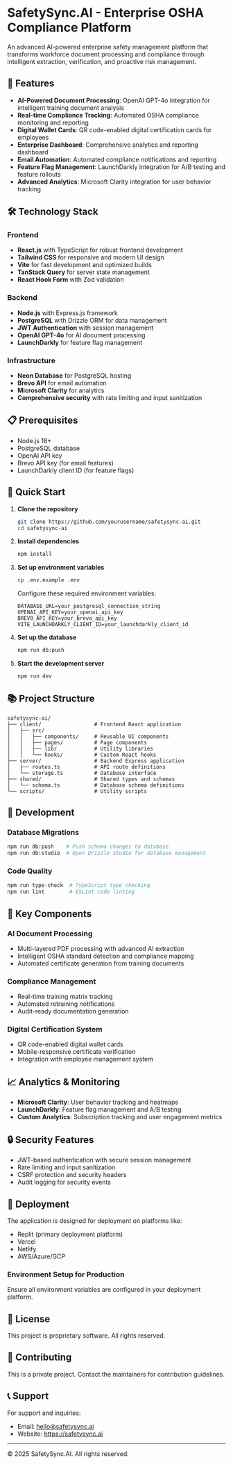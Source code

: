 # SafetySync.AI - Enterprise OSHA Compliance Platform

An advanced AI-powered enterprise safety management platform that transforms workforce document processing and compliance through intelligent extraction, verification, and proactive risk management.

## 🚀 Features

- **AI-Powered Document Processing**: OpenAI GPT-4o integration for intelligent training document analysis
- **Real-time Compliance Tracking**: Automated OSHA compliance monitoring and reporting
- **Digital Wallet Cards**: QR code-enabled digital certification cards for employees
- **Enterprise Dashboard**: Comprehensive analytics and reporting dashboard
- **Email Automation**: Automated compliance notifications and reporting
- **Feature Flag Management**: LaunchDarkly integration for A/B testing and feature rollouts
- **Advanced Analytics**: Microsoft Clarity integration for user behavior tracking

## 🛠 Technology Stack

### Frontend
- **React.js** with TypeScript for robust frontend development
- **Tailwind CSS** for responsive and modern UI design
- **Vite** for fast development and optimized builds
- **TanStack Query** for server state management
- **React Hook Form** with Zod validation

### Backend
- **Node.js** with Express.js framework
- **PostgreSQL** with Drizzle ORM for data management
- **JWT Authentication** with session management
- **OpenAI GPT-4o** for AI document processing
- **LaunchDarkly** for feature flag management

### Infrastructure
- **Neon Database** for PostgreSQL hosting
- **Brevo API** for email automation
- **Microsoft Clarity** for analytics
- **Comprehensive security** with rate limiting and input sanitization

## 📋 Prerequisites

- Node.js 18+ 
- PostgreSQL database
- OpenAI API key
- Brevo API key (for email features)
- LaunchDarkly client ID (for feature flags)

## 🚀 Quick Start

1. **Clone the repository**
   ```bash
   git clone https://github.com/yourusername/safetysync-ai.git
   cd safetysync-ai
   ```

2. **Install dependencies**
   ```bash
   npm install
   ```

3. **Set up environment variables**
   ```bash
   cp .env.example .env
   ```
   
   Configure these required environment variables:
   ```
   DATABASE_URL=your_postgresql_connection_string
   OPENAI_API_KEY=your_openai_api_key
   BREVO_API_KEY=your_brevo_api_key
   VITE_LAUNCHDARKLY_CLIENT_ID=your_launchdarkly_client_id
   ```

4. **Set up the database**
   ```bash
   npm run db:push
   ```

5. **Start the development server**
   ```bash
   npm run dev
   ```

## 📚 Project Structure

```
safetysync-ai/
├── client/                 # Frontend React application
│   ├── src/
│   │   ├── components/     # Reusable UI components
│   │   ├── pages/          # Page components
│   │   ├── lib/            # Utility libraries
│   │   └── hooks/          # Custom React hooks
├── server/                 # Backend Express application
│   ├── routes.ts           # API route definitions
│   └── storage.ts          # Database interface
├── shared/                 # Shared types and schemas
│   └── schema.ts           # Database schema definitions
└── scripts/                # Utility scripts
```

## 🔧 Development

### Database Migrations
```bash
npm run db:push    # Push schema changes to database
npm run db:studio  # Open Drizzle Studio for database management
```

### Code Quality
```bash
npm run type-check  # TypeScript type checking
npm run lint        # ESLint code linting
```

## 🌟 Key Components

### AI Document Processing
- Multi-layered PDF processing with advanced AI extraction
- Intelligent OSHA standard detection and compliance mapping
- Automated certificate generation from training documents

### Compliance Management
- Real-time training matrix tracking
- Automated retraining notifications
- Audit-ready documentation generation

### Digital Certification System
- QR code-enabled digital wallet cards
- Mobile-responsive certificate verification
- Integration with employee management system

## 📈 Analytics & Monitoring

- **Microsoft Clarity**: User behavior tracking and heatmaps
- **LaunchDarkly**: Feature flag management and A/B testing
- **Custom Analytics**: Subscription tracking and user engagement metrics

## 🔒 Security Features

- JWT-based authentication with secure session management
- Rate limiting and input sanitization
- CSRF protection and security headers
- Audit logging for security events

## 🚀 Deployment

The application is designed for deployment on platforms like:
- Replit (primary deployment platform)
- Vercel
- Netlify
- AWS/Azure/GCP

### Environment Setup for Production
Ensure all environment variables are configured in your deployment platform.

## 📄 License

This project is proprietary software. All rights reserved.

## 🤝 Contributing

This is a private project. Contact the maintainers for contribution guidelines.

## 📞 Support

For support and inquiries:
- Email: hello@safetysync.ai
- Website: https://safetysync.ai

---

© 2025 SafetySync.AI. All rights reserved.